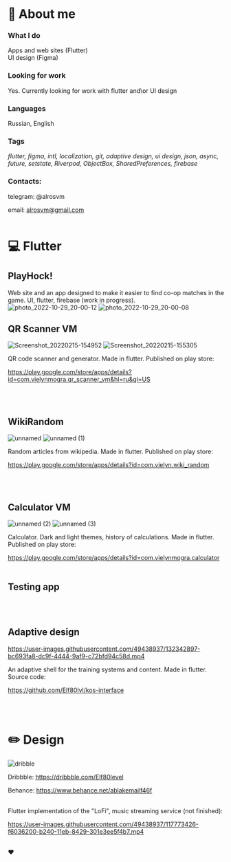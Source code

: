 # :memo: About me
### What I do
Apps and web sites (Flutter)
<br />
UI design (Figma)

### Looking for work
Yes. Currently looking for work with flutter and\or UI design

### Languages
Russian, English

### Tags
*flutter, figma, intl, localization, git, adaptive design, ui design, json, async, future, setstate, Riverpod, ObjectBox, SharedPreferences, firebase* 

### Contacts:
telegram: @alrosvm

email: alrosvm@gmail.com
<br /><br />

# :computer: Flutter
## PlayHock!
Web site and an app designed to make it easier to find co-op matches in the game. UI, flutter, firebase (work in progress).
![photo_2022-10-29_20-00-12](https://user-images.githubusercontent.com/49438937/198841539-cf3121b3-b28f-47bd-b5a7-93925673674b.jpg)
![photo_2022-10-29_20-00-08](https://user-images.githubusercontent.com/49438937/198841541-2f8e811d-46d5-4c07-ae5b-d2436e293140.jpg)


## QR Scanner VM
![Screenshot_20220215-154952](https://user-images.githubusercontent.com/49438937/177093482-09cbde39-1bc3-47fe-9780-b8420b413a21.png)
![Screenshot_20220215-155305](https://user-images.githubusercontent.com/49438937/177093501-0a536000-5e20-4ea3-909b-64aba20b1205.png)

QR code scanner and generator. Made in flutter. Published on play store:

https://play.google.com/store/apps/details?id=com.vielynmogra.qr_scanner_vm&hl=ru&gl=US

<br /><br />
## WikiRandom
![unnamed](https://user-images.githubusercontent.com/49438937/177094362-39fa8730-dfcb-4085-bda2-1df7f9641c4f.jpg)
![unnamed (1)](https://user-images.githubusercontent.com/49438937/177094387-d78553a3-afbb-46ad-a0b9-80a09736e6af.jpg)

Random articles from wikipedia. Made in flutter. Published on play store:

https://play.google.com/store/apps/details?id=com.vielyn.wiki_random

<br /><br />
## Calculator VM
![unnamed (2)](https://user-images.githubusercontent.com/49438937/177096066-d54fcf25-de22-4213-a4ee-eb674b5234d0.jpg)
![unnamed (3)](https://user-images.githubusercontent.com/49438937/177096082-bdfabc26-2b4b-42b9-8fdd-a26076ffe463.jpg)

Calculator. Dark and light themes, history of calculations. Made in flutter. Published on play store:

https://play.google.com/store/apps/details?id=com.vielynmogra.calculator
<br /><br />

## Testing app
<br /><br />
## Adaptive design
https://user-images.githubusercontent.com/49438937/132342897-bc693fa8-dc9f-4444-9af9-c72bfd94c58d.mp4

An adaptive shell for the training systems and content. Made in flutter. Source code: 

https://github.com/Elf80lvl/kos-interface

<br /><br />
# :pencil2: Design
![dribble](https://user-images.githubusercontent.com/49438937/177101277-e7452705-5bde-4561-9ee1-d3e6b6c85456.png)

Dribbble: https://dribbble.com/Elf80level

Behance: https://www.behance.net/ablakemailf46f
<br /><br />

Flutter implementation of the "LoFi", music streaming service (not finished):

https://user-images.githubusercontent.com/49438937/117773426-f6036200-b240-11eb-8429-301e3ee5f4b7.mp4
<br /><br />

:hearts:
